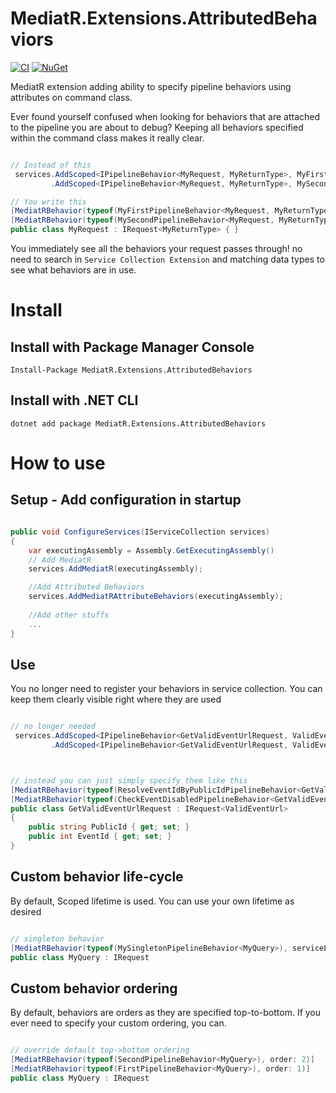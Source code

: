 # MediatR.Extensions.AttributedBehaviors

[![CI](https://github.com/ITIXO/MediatR.Extensions.AttributedBehaviors/actions/workflows/ci.yml/badge.svg)](https://github.com/ITIXO/MediatR.Extensions.AttributedBehaviors/actions/workflows/ci.yml)
[![NuGet](https://img.shields.io/nuget/vpre/MediatR.Extensions.AttributedBehaviors.svg)](https://www.nuget.org/packages/MediatR.Extensions.AttributedBehaviors)


MediatR extension adding ability to specify pipeline behaviors using attributes on command class.

Ever found yourself confused when looking for behaviors that are attached to the pipeline you are about to debug? 
Keeping all behaviors specified within the command class makes it really clear.

```csharp

// Instead of this
 services.AddScoped<IPipelineBehavior<MyRequest, MyReturnType>, MyFirstPipelineBehavior<MyRequest, MyReturnType>>()
         .AddScoped<IPipelineBehavior<MyRequest, MyReturnType>, MySecondPipelineBehavior<MyRequest, MyReturnType>>();

// You write this
[MediatRBehavior(typeof(MyFirstPipelineBehavior<MyRequest, MyReturnType>))]
[MediatRBehavior(typeof(MySecondPipelineBehavior<MyRequest, MyReturnType>))]
public class MyRequest : IRequest<MyReturnType> { }
```
You immediately see all the behaviors your request passes through! no need to search in `Service Collection Extension` and matching data types to see what behaviors are in use.

# Install

## Install with Package Manager Console

```
Install-Package MediatR.Extensions.AttributedBehaviors
```

## Install with .NET CLI
```
dotnet add package MediatR.Extensions.AttributedBehaviors
```

# How to use

## Setup - Add configuration in startup 


```csharp

public void ConfigureServices(IServiceCollection services)
{   
    var executingAssembly = Assembly.GetExecutingAssembly()
    // Add MediatR
    services.AddMediatR(executingAssembly);

    //Add Attributed Behaviors
    services.AddMediatRAttributeBehaviors(executingAssembly);
    
    //Add other stuffs
    ...
}

```

## Use

You no longer need to register your behaviors in service collection. You can keep them clearly visible right where they are used
```csharp

// no longer needed
 services.AddScoped<IPipelineBehavior<GetValidEventUrlRequest, ValidEventUrl>, ResolveEventIdByPublicIdPipelineBehavior<GetValidEventUrlRequest, ValidEventUrl>>()
         .AddScoped<IPipelineBehavior<GetValidEventUrlRequest, ValidEventUrl>, CheckEventDisabledPipelineBehavior<GetValidEventUrlRequest, ValidEventUrl>>();



// instead you can just simply specify them like this
[MediatRBehavior(typeof(ResolveEventIdByPublicIdPipelineBehavior<GetValidEventUrlRequest, ValidEventUrl>))]
[MediatRBehavior(typeof(CheckEventDisabledPipelineBehavior<GetValidEventUrlRequest, ValidEventUrl>))]
public class GetValidEventUrlRequest : IRequest<ValidEventUrl>
{
    public string PublicId { get; set; }
    public int EventId { get; set; }
}
```

## Custom behavior life-cycle

By default, Scoped lifetime is used. You can use your own lifetime as desired
```csharp

// singleton behavior
[MediatRBehavior(typeof(MySingletonPipelineBehavior<MyQuery>), serviceLifetime: ServiceLifetime.Singleton)]
public class MyQuery : IRequest
```

## Custom behavior ordering

By default, behaviors are orders as they are specified top-to-bottom. If you ever need to specify your custom ordering, you can.
```csharp

// override default top->bottom ordering
[MediatRBehavior(typeof(SecondPipelineBehavior<MyQuery>), order: 2)]
[MediatRBehavior(typeof(FirstPipelineBehavior<MyQuery>), order: 1)]
public class MyQuery : IRequest
```
